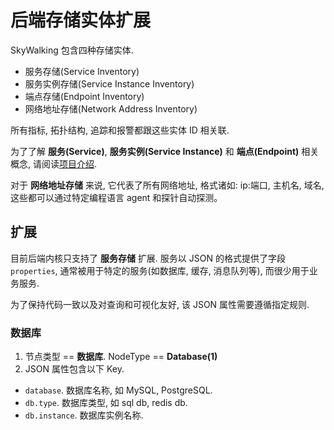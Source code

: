 # 后端存储实体扩展
SkyWalking 包含四种存储实体.
- 服务存储(Service Inventory)
- 服务实例存储(Service Instance Inventory)
- 端点存储(Endpoint Inventory)
- 网络地址存储(Network Address Inventory)

所有指标, 拓扑结构, 追踪和报警都跟这些实体 ID 相关联.

为了了解 **服务(Service)**, **服务实例(Service Instance)** 和 **端点(Endpoint)** 相关概念,
请阅读[项目介绍](../concepts-and-designs/overview.md#why-use-skywalking).

对于 **网络地址存储** 来说, 它代表了所有网络地址, 格式诸如: ip:端口, 主机名, 域名, 这些都可以通过特定编程语言 agent 和探针自动探测。

## 扩展
目前后端内核只支持了 **服务存储** 扩展.
服务以 JSON 的格式提供了字段 `properties`, 通常被用于特定的服务(如数据库, 缓存, 消息队列等), 而很少用于业务服务.

为了保持代码一致以及对查询和可视化友好, 该 JSON 属性需要遵循指定规则.

### 数据库

1. 节点类型 == **数据库**. NodeType == **Database(1)**
2. JSON 属性包含以下 Key.
  - `database`. 数据库名称, 如 MySQL, PostgreSQL.
  - `db.type`. 数据库类型, 如 sql db, redis db.
  - `db.instance`. 数据库实例名称.




